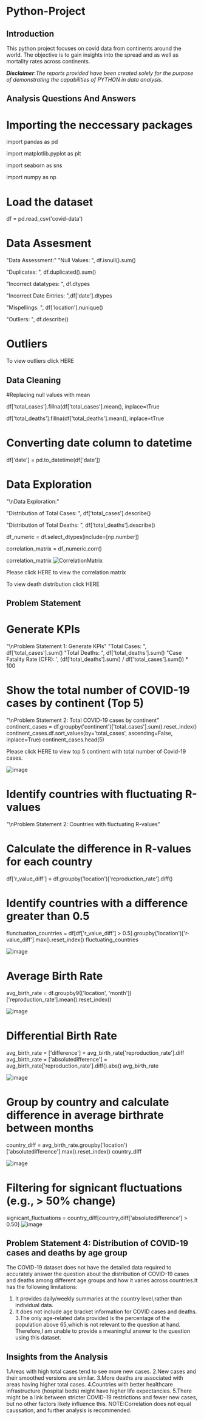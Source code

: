 # Python-Project

## Introduction
This python project focuses on covid data from continents around the world.
The objective is to gain insights into the spread and as well as mortality rates across continents.

**_Disclaimer_**:_The reports provided have been created solely for the purpose of demonstrating the capabilities of PYTHON in data analysis_.

## Analysis Questions And Answers
# Importing the neccessary packages

import pandas as pd

import matplotlib.pyplot as plt

import seaborn as sns

import numpy as np

# Load the dataset
df = pd.read_csv('covid-data')

# Data Assesment
"Data Assessment:"
"Null Values: ", df.isnull().sum()

"Duplicates: ", df.duplicated().sum()

"Incorrect datatypes: ", df.dtypes

"Incorrect Date Entries: ",df['date'].dtypes

"Mispellings: ", df['location'].nunique()

"Outliers: ", df.describe()

# Outliers
To view outliers click HERE



## Data Cleaning 
#Replacing null values with mean

df['total_cases'].fillna(df['total_cases'].mean(), inplace=tTrue

df['total_deaths'].fillna(df['total_deaths'].mean(), inplace=tTrue

# Converting date column to datetime
df['date'] = pd.to_datetime(df['date'])

# Data Exploration
"\nData Exploration:"

"Distribution of Total Cases: ", df['total_cases'].describe()

"Distribution of Total Deaths: ", df['total_deaths'].describe()

df_numeric = df.select_dtypes(include=[np.number])

correlation_matrix = df_numeric.corr()

correlation_matrix
![CorrelationMatrix](https://github.com/Kighoorobosa/Python-Project/assets/159533793/41f1a94e-dcac-4e56-97a0-745e57379f13)

Please click HERE to view the correlation matrix

To view death distribution click HERE

## Problem Statement
# Generate KPIs
"\nProblem Statement 1: Generate KPIs"
"Total Cases: ", df['total_cases'].sum()
"Total Deaths: ", df['total_deaths'].sum()
"Case Fatality Rate (CFR): ', (df['total_deaths'].sum() / df['total_cases'].sum()) * 100

# Show the total number of COVID-19 cases by continent (Top 5)
"\nProblem Statement 2: Total COVID-19 cases by continent"
continent_cases = df.groupby('continent')['total_cases'].sum().reset_index()
continent_cases.df.sort_values(by='total_cases', ascending=False, inplace=True)
continent_cases.head(5)

Please click HERE to view top 5 continent with total number of Covid-19 cases.

![image](https://github.com/Kighoorobosa/Python-Project/assets/159533793/c7830cb8-5d6c-4225-a101-dc234a1e9008)


# Identify countries with fluctuating R-values
"\nProblem Statement 2: Countries with fluctuating R-values"
# Calculate the difference in R-values for each country
df['r_value_diff'] = df.groupby('location')['reproduction_rate'].diff()
# Identify countries with a difference greater than 0.5
flunctuation_countries = df[df['r_value_diff'] > 0.5].groupby('location')['r-value_diff'].max().reset_index()
fluctuating_countries
 
![image](https://github.com/Kighoorobosa/Python-Project/assets/159533793/ae371863-0fc1-4b7f-a649-bf47f6944950)

# Average Birth Rate
avg_birth_rate = df.groupby9(['location', 'month'])['reproduction_rate'].mean().reset_index()

![image](https://github.com/Kighoorobosa/Python-Project/assets/159533793/5d732d35-4d89-4fa0-be86-011d8eb5583c)


# Differential Birth Rate
avg_birth_rate = ['difference'] = avg_birth_rate['reproduction_rate'].diff
avg_birth_rate = ['absolutedifference'] = avg_birth_rate['reproduction_rate'].diff().abs()
avg_birth_rate

![image](https://github.com/Kighoorobosa/Python-Project/assets/159533793/4ff773b8-925c-4f24-8bba-71f5b7b71f08)

# Group by country and calculate difference in average birthrate between months
country_diff = avg_birth_rate.groupby('location')['absolutedifference'].max().reset_index()
country_diff

![image](https://github.com/Kighoorobosa/Python-Project/assets/159533793/326223ec-abd1-4f97-85f1-a1bf95e37176)

# Filtering for signicant fluctuations (e.g., > 50% change)
signicant_fluctuations = country_diff[country_diff['absolutedifference'] > 0.50]
![image](https://github.com/Kighoorobosa/Python-Project/assets/159533793/b79728b5-a242-4daa-b913-3e51346d5778)


## Problem Statement 4: Distribution of COVID-19 cases  and deaths by age group
The COVID-19 dataset does not have the detailed data required to accurately answer the question about the distribution of COVID-19 cases and deaths among different age groups and how it varies across countries.It has the following limitations:
1. It provides daily/weekly summaries at the country level,rather than 
   individual data.
2. It does not include age bracket information for COVID cases and 
   deaths.
3.The only age-related data provided is the percentage of the population above 65,which is not relevant to the question at hand.
Therefore,I am unable to provide a meaningful answer to the question using this dataset.

## Insights from the Analysis
1.Areas with high total cases tend to see more new cases.
2.New cases and their smoothed versions are similar.
3.More deaths are associated with areas having higher total cases.
4.Countries with better healthcare infrastructure (hospital beds) might have higher life expectancies.
5.There might be a link between stricter COVID-19 restrictions and fewer new cases, but no other factors likely influence this.
NOTE:Correlation does not equal caussation, and further analysis is recommended.















